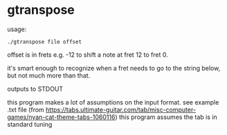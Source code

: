 # gtranspose

usage:

`./gtranspose file offset`

offset is in frets e.g. -12 to shift a note at fret 12 to fret 0.

it's smart enough to recognize when a fret needs to go to the string below, but not much more than that.

outputs to STDOUT

this program makes a lot of assumptions on the input format.  see example .txt file (from https://tabs.ultimate-guitar.com/tab/misc-computer-games/nyan-cat-theme-tabs-1060116)
this program assumes the tab is in standard tuning
